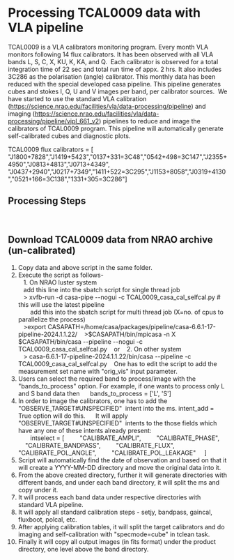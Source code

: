 # Processing TCAL0009 data with VLA pipeline

TCAL0009 is a VLA calibrators monitoring program. Every month VLA monitors following 14 flux calibrators. It has been observed with all VLA bands L, S, C, X, KU, K, KA, and Q.  Each calibrator is observed for a total integration time of 22 sec and total run time of appx. 2 hrs. It also includes 3C286 as the polarisation (angle) calibrator. This monthly data has been reduced with the special developed casa pipeline. This pipeline generates cubes and stokes I, Q, U and V images per band, per calibrator sources.  We have started to use the standard VLA calibration (https://science.nrao.edu/facilities/vla/data-processing/pipeline) and imaging (https://science.nrao.edu/facilities/vla/data-processing/pipeline/vipl_661_v2) pipelines to reduce and image the calibrators of TCAL0009 program. This pipeline will automatically generate self-calibrated cubes and diagnostic plots.   

TCAL0009 flux calibrators = [ "J1800+7828","J1419+5423","0137+331=3C48","0542+498=3C147","J2355+4950","J0813+4813","J0713+4349",
                              "J0437+2940","J0217+7349","1411+522=3C295","J1153+8058","J0319+4130","0521+166=3C138","1331+305=3C286"]
## Processing Steps                              
                              
## Download TCAL0009 data from NRAO archive (un-calibrated)

1. Copy data and above script in the same folder.   
2. Execute the script as follows-   
   1. On NRAO luster system  
   add this line into the sbatch script for single thread job  
   > xvfb-run -d casa-pipe --nogui -c TCAL0009_casa_cal_selfcal.py # this will use the latest pipeline  
   
   add this into the sbatch script for multi thread job (X=no. of cpus to parallelize the process)  
   >export CASAPATH=/home/casa/packages/pipeline/casa-6.6.1-17-pipeline-2024.1.1.22/
   >$CASAPATH/bin/mpicasa -n X $CASAPATH/bin/casa --pipeline --nogui -c TCAL0009_casa_cal_selfcal.py
   or 
   2. On other system  
   > casa-6.6.1-17-pipeline-2024.1.1.22/bin/casa --pipeline -c TCAL0009_casa_cal_selfcal.py
   One has to edit the script to add the measurement set name with "orig_vis" input parameter.  
3. Users can select the required band to process/image with the "bands_to_process" option. For example, if one wants to process only L and S band data then  
   bands_to_process = ['L', 'S']    
4. In order to image the calibrators, one has to add the "OBSERVE_TARGET#UNSPECIFIED"  intent into the ms. intent_add = True option will do this.      
   It will apply "OBSERVE_TARGET#UNSPECIFIED"  intents to the those fields which have any one of these intents already present:  
       intselect = [
        "CALIBRATE_AMPLI",
        "CALIBRATE_PHASE",
        "CALIBRATE_BANDPASS",
        "CALIBRATE_FLUX",
        "CALIBRATE_POL_ANGLE",
        "CALIBRATE_POL_LEAKAGE"
    ]
5. Script will automatically find the date of observation and based on that it will create a YYYY-MM-DD directory and move the original data into it.     
6. From the above created directory, further it will generate directories with different bands, and under each band directory, it will split the ms and copy under it.  
7. It will process each band data under respective directories with standard VLA pipeline.  
8. It will apply all standard calibration steps - setjy, bandpass, gaincal, fluxboot, polcal, etc.  
9. After applying calibration tables, it will split the target calibrators and do imaging and self-calibration with "specmode=cube" in tclean task.   
10. Finally it will copy all output images (in fits format) under the product directory, one level above the band directory.  
   


